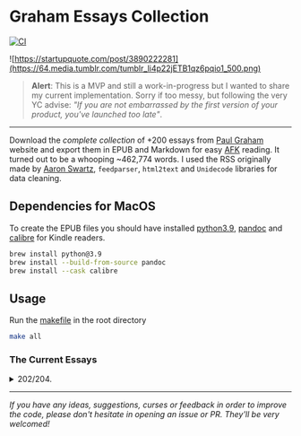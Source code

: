 # Graham Essays Collection
[![CI](https://github.com/ofou/graham-essays/actions/workflows/main.yml/badge.svg)](https://github.com/ofou/graham-essays/actions/workflows/main.yml)

![https://startupquote.com/post/3890222281](https://64.media.tumblr.com/tumblr_li4p22jETB1qz6pqio1_500.png)

> **Alert**: This is a MVP and still a work-in-progress but I wanted to share my current implementation. Sorry if too messy, but following the very YC advise: _"If you are not embarrassed by the first version of your product, you've launched too late"_.

---

Download the _complete collection_ of +200 essays from [Paul Graham] website and export them in EPUB and Markdown for easy [AFK] reading. It turned out to be a whooping ~462,774 words. I used the RSS originally made by [Aaron Swartz], `feedparser`, `html2text` and `Unidecode` libraries for data cleaning.

## Dependencies for MacOS

To create the EPUB files you should have installed [python3.9], [pandoc] and [calibre] for Kindle readers.

```bash
brew install python@3.9
brew install --build-from-source pandoc
brew install --cask calibre
```

## Usage

Run the [makefile](./Makefile) in the root directory

```bash
make all
```

### The Current Essays

<details><summary>202/204.</summary>
<p>

- ✅ 001 This Year We Can End the Death Penalty in California
- ✅ 002 Programming Bottom-Up
- ❌ 003 Chapter 2 of Ansi Common Lisp, (HTTP Error 404: Not Found)
- ❌ 004 Chapter 1 of Ansi Common Lisp, (HTTP Error 404: Not Found)
- ✅ 005 Lisp for Web-Based Applications
- ✅ 006 Beating the Averages
- ✅ 007 Java's Cover
- ✅ 008 Being Popular
- ✅ 009 Five Questions about Language Design
- ✅ 010 The Roots of Lisp
- ✅ 011 The Other Road Ahead
- ✅ 012 What Made Lisp Different
- ✅ 013 Why Arc Isn't Especially Object-Oriented
- ✅ 014 Taste for Makers
- ✅ 015 What Languages Fix
- ✅ 016 Succinctness is Power
- ✅ 017 Revenge of the Nerds
- ✅ 018 A Plan for Spam
- ✅ 019 Design and Research
- ✅ 020 Better Bayesian Filtering
- ✅ 021 Why Nerds are Unpopular
- ✅ 022 The Hundred-Year Language
- ✅ 023 If Lisp is So Great
- ✅ 024 Hackers and Painters
- ✅ 025 Filters that Fight Back
- ✅ 026 What You Can't Say
- ✅ 027 The Word "Hacker"
- ✅ 028 How to Make Wealth
- ✅ 029 Mind the Gap
- ✅ 030 Great Hackers
- ✅ 031 The Python Paradox
- ✅ 032 The Age of the Essay
- ✅ 033 What the Bubble Got Right
- ✅ 034 A Version 1.0
- ✅ 035 Bradley's Ghost
- ✅ 036 It's Charisma, Stupid
- ✅ 037 Made in USA
- ✅ 038 What You'll Wish You'd Known
- ✅ 039 How to Start a Startup
- ✅ 040 A Unified Theory of VC Suckage
- ✅ 041 Undergraduation
- ✅ 042 Writing, Briefly
- ✅ 043 Return of the Mac
- ✅ 044 Why Smart People Have Bad Ideas
- ✅ 045 The Submarine
- ✅ 046 Hiring is Obsolete
- ✅ 047 What Business Can Learn from Open Source
- ✅ 048 After the Ladder
- ✅ 049 Inequality and Risk
- ✅ 050 What I Did this Summer
- ✅ 051 Ideas for Startups
- ✅ 052 The Venture Capital Squeeze
- ✅ 053 How to Fund a Startup
- ✅ 054 Web 2.0
- ✅ 055 Good and Bad Procrastination
- ✅ 056 How to Do What You Love
- ✅ 057 Why YC
- ✅ 058 6,631,372
- ✅ 059 Are Software Patents Evil?
- ✅ 060 See Randomness
- ✅ 061 The Hardest Lessons for Startups to Learn
- ✅ 062 How to Be Silicon Valley
- ✅ 063 Why Startups Condense in America
- ✅ 064 The Power of the Marginal
- ✅ 065 The Island Test
- ✅ 066 Copy What You Like
- ✅ 067 How to Present to Investors
- ✅ 068 A Student's Guide to Startups
- ✅ 069 The 18 Mistakes That Kill Startups
- ✅ 070 How Art Can Be Good
- ✅ 071 Learning from Founders
- ✅ 072 Is It Worth Being Wise?
- ✅ 073 Why to Not Not Start a Startup
- ✅ 074 Microsoft is Dead
- ✅ 075 Two Kinds of Judgement
- ✅ 076 The Hacker's Guide to Investors
- ✅ 077 An Alternative Theory of Unions
- ✅ 078 The Equity Equation
- ✅ 079 Stuff
- ✅ 080 Holding a Program in One's Head
- ✅ 081 How Not to Die
- ✅ 082 News from the Front
- ✅ 083 How to Do Philosophy
- ✅ 084 The Future of Web Startups
- ✅ 085 Why to Move to a Startup Hub
- ✅ 086 Six Principles for Making New Things
- ✅ 087 Trolls
- ✅ 088 A New Venture Animal
- ✅ 089 You Weren't Meant to Have a Boss
- ✅ 090 How to Disagree
- ✅ 091 Some Heroes
- ✅ 092 Why There Aren't More Googles
- ✅ 093 Be Good
- ✅ 094 Lies We Tell Kids
- ✅ 095 Disconnecting Distraction
- ✅ 096 Cities and Ambition
- ✅ 097 The Pooled-Risk Company Management Company
- ✅ 098 A Fundraising Survival Guide
- ✅ 099 Why to Start a Startup in a Bad Economy
- ✅ 100 The Other Half of "Artists Ship"
- ✅ 101 The High-Res Society
- ✅ 102 Could VC be a Casualty of the Recession?
- ✅ 103 After Credentials
- ✅ 104 Keep Your Identity Small
- ✅ 105 Startups in 13 Sentences
- ✅ 106 What I've Learned from Hacker News
- ✅ 107 Can You Buy a Silicon Valley? Maybe.
- ✅ 108 Why TV Lost
- ✅ 109 How to Be an Angel Investor
- ✅ 110 Relentlessly Resourceful
- ✅ 111 Five Founders
- ✅ 112 The Founder Visa
- ✅ 113 Why Twitter is a Big Deal
- ✅ 114 A Local Revolution?
- ✅ 115 Maker's Schedule, Manager's Schedule
- ✅ 116 Ramen Profitable
- ✅ 117 The Trouble with the Segway
- ✅ 118 What Kate Saw in Silicon Valley
- ✅ 119 The Anatomy of Determination
- ✅ 120 The List of N Things
- ✅ 121 Post-Medium Publishing
- ✅ 122 Persuade xor Discover
- ✅ 123 What Startups Are Really Like
- ✅ 124 Apple's Mistake
- ✅ 125 Organic Startup Ideas
- ✅ 126 How to Lose Time and Money
- ✅ 127 The Top Idea in Your Mind
- ✅ 128 The Acceleration of Addictiveness
- ✅ 129 The Future of Startup Funding
- ✅ 130 What Happened to Yahoo
- ✅ 131 High Resolution Fundraising
- ✅ 132 Where to See Silicon Valley
- ✅ 133 The New Funding Landscape
- ✅ 134 What We Look for in Founders
- ✅ 135 Tablets
- ✅ 136 Founder Control
- ✅ 137 Subject: Airbnb
- ✅ 138 The Patent Pledge
- ✅ 139 Why Startup Hubs Work
- ✅ 140 Snapshot: Viaweb, June 1998
- ✅ 141 Schlep Blindness
- ✅ 142 A Word to the Resourceful
- ✅ 143 Frighteningly Ambitious Startup Ideas
- ✅ 144 Defining Property
- ✅ 145 How Y Combinator Started
- ✅ 146 Writing and Speaking
- ✅ 147 The Top of My Todo List
- ✅ 148 Black Swan Farming
- ✅ 149 Startup = Growth
- ✅ 150 The Hardware Renaissance
- ✅ 151 How to Get Startup Ideas
- ✅ 152 Startup Investing Trends
- ✅ 153 Do Things that Don't Scale
- ✅ 154 How to Convince Investors
- ✅ 155 Investor Herd Dynamics
- ✅ 156 How to Raise Money
- ✅ 157 Before the Startup
- ✅ 158 Mean People Fail
- ✅ 159 The Fatal Pinch
- ✅ 160 How You Know
- ✅ 161 How to Be an Expert in a Changing World
- ✅ 162 Let the Other 95% of Great Programmers In
- ✅ 163 Don't Talk to Corp Dev
- ✅ 164 What Doesn't Seem Like Work?
- ✅ 165 The Ronco Principle
- ✅ 166 What Microsoft Is this the Altair Basic of?
- ✅ 167 Change Your Name
- ✅ 168 Why It's Safe for Founders to Be Nice
- ✅ 169 Default Alive or Default Dead?
- ✅ 170 Write Like You Talk
- ✅ 171 A Way to Detect Bias
- ✅ 172 Jessica Livingston
- ✅ 173 The Refragmentation
- ✅ 174 Economic Inequality
- ✅ 175 Life is Short
- ✅ 176 How to Make Pittsburgh a Startup Hub
- ✅ 177 The Risk of Discovery
- ✅ 178 Charisma / Power
- ✅ 179 General and Surprising
- ✅ 180 The Bus Ticket Theory of Genius
- ✅ 181 Novelty and Heresy
- ✅ 182 The Lesson to Unlearn
- ✅ 183 Having Kids
- ✅ 184 Fashionable Problems
- ✅ 185 The Two Kinds of Moderate
- ✅ 186 Haters
- ✅ 187 Being a Noob
- ✅ 188 How to Write Usefully
- ✅ 189 Coronavirus and Credibility
- ✅ 190 Orthodox Privilege
- ✅ 191 The Four Quadrants of Conformism
- ✅ 192 Modeling a Wealth Tax
- ✅ 193 Early Work
- ✅ 194 How to Think for Yourself
- ✅ 195 Billionaires Build
- ✅ 196 Earnestness
- ✅ 197 What I Worked On
- ✅ 198 Donate Unrestricted
- ✅ 199 Write Simply
- ✅ 200 How People Get Rich Now
- ✅ 201 The Real Reason to End the Death Penalty
- ✅ 202 An NFT That Saves Lives
- ✅ 203 Crazy New Ideas
- ✅ 204 Fierce Nerds

</p>
</details>

---

_If you have any ideas, suggestions, curses or feedback in order to improve the code, please don't hesitate in opening an issue or PR. They'll be very welcomed!_

[afk]: https://www.grammarly.com/blog/afk-meaning/
[paul graham]: http://www.paulgraham.com/articles.html
[aaron swartz]: https://en.wikipedia.org/wiki/Aaron_Swartz
[python3.9]: https://www.python.org/downloads
[pandoc]: https://pandoc.org/installing.html
[calibre]: https://calibre-ebook.com/
